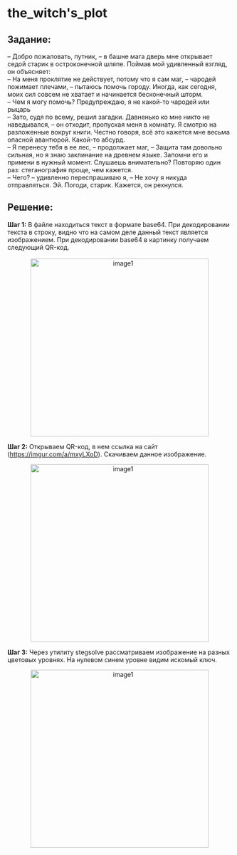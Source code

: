 <h1>the_witch's_plot</h1>
<h2>Задание:</h2>
<p>– Добро пожаловать, путник, – в башне мага дверь мне открывает седой старик в остроконечной шляпе. Поймав мой удивленный взгляд, он объясняет:<br> – На меня проклятие не действует, потому что я сам маг, – чародей пожимает плечами, – пытаюсь помочь городу. Иногда, как сегодня, моих сил совсем не хватает и начинается бесконечный шторм.<br>– Чем я могу помочь? Предупреждаю, я не какой-то чародей или рыцарь<br>– Зато, судя по всему, решил загадки. Давненько ко мне никто не наведывался, – он отходит, пропуская меня в комнату. Я смотрю на разложенные вокруг книги. Честно говоря, всё это кажется мне весьма опасной авантюрой. Какой-то абсурд.<br>– Я перенесу тебя в ее лес, – продолжает маг, – Защита там довольно сильная, но я знаю заклинание на древнем языке. Запомни его и примени в нужный момент. Слушаешь внимательно? Повторяю один раз: стеганография проще, чем кажется.<br>– Чего? – удивленно переспрашиваю я, – Не хочу я никуда отправляться. Эй. Погоди, старик. Кажется, он рехнулся.</p>

<h2>Решение:</h2>
<b>Шаг 1:</b> <span>В файле находиться текст в формате base64. При декодировании текста в строку, видно что на самом деле данный текст является изображением. При декодировании base64 в картинку получаем следующий QR-код.</span><br><br>

<div align="center"><img width="400px" alt="image1" src="https://github.com/QwarkDev/NeoQuest_2024_school_track/assets/160727310/1a5a1f3e-4d40-43b5-90dd-3fe69e24a61b"></div>

<b>Шаг 2:</b> <span> Открываем QR-код, в нем ссылка на сайт (https://imgur.com/a/mxyLXoD). Скачиваем данное изображение.</span>

<div align="center"><img width="400px" alt="image1" src="https://github.com/QwarkDev/NeoQuest_2024_school_track/assets/160727310/71ca9457-1aa9-4cce-8c4b-d914b91f39e7"></div>

<b>Шаг 3:</b> <span>Через утилиту stegsolve рассматриваем изображение на разных цветовых уровнях. На нулевом синем уровне видим искомый ключ.</span>

<div align="center"><img width="400px" alt="image1" src="https://github.com/QwarkDev/NeoQuest_2024_school_track/assets/160727310/9f38b63d-ac67-45e9-8786-202509afcf7b"></div>
